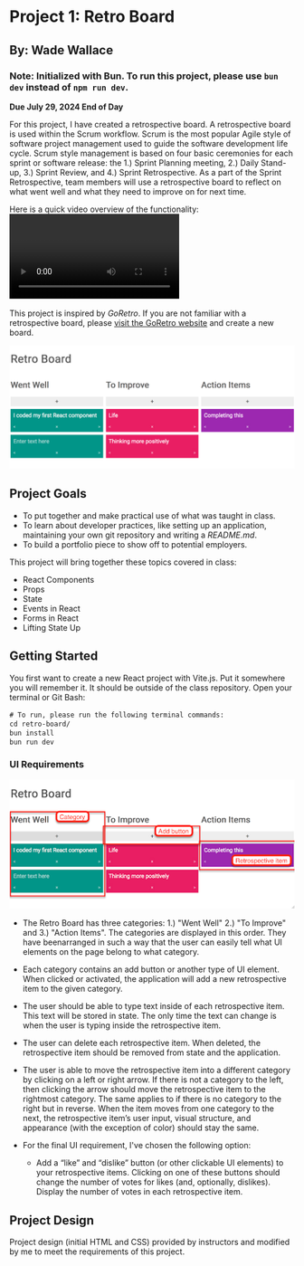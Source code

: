 # Project 1: Retro Board

## By: Wade Wallace

### **Note: Initialized with Bun. To run this project, please use `bun dev` instead of `npm run dev`.**

**Due July 29, 2024 End of Day**

For this project, I have created a retrospective board. A retrospective board is used within the Scrum workflow. Scrum is the most popular Agile style of software project management used to guide the software development life cycle. Scrum style management is based on four basic ceremonies for each sprint or software release: the 1.) Sprint Planning meeting, 2.) Daily Stand-up, 3.) Sprint Review, and 4.) Sprint Retrospective. As a part of the Sprint Retrospective, team members will use a retrospective board to reflect on what went well and what they need to improve on for next time.

Here is a quick video overview of the functionality: ![RetroBoard Demo](RetroBoardDemo.mov) 

This project is inspired by _GoRetro_. If you are not familiar with a retrospective board, please [visit the GoRetro website](https://www.goretro.ai/) and create a new board.

![Retro board example](retro-board-example.png)

## Project Goals

- To put together and make practical use of what was taught in class.
- To learn about developer practices, like setting up an application, maintaining your own git repository and writing a _README.md_.
- To build a portfolio piece to show off to potential employers.

This project will bring together these topics covered in class:

- React Components
- Props
- State
- Events in React
- Forms in React
- Lifting State Up

## Getting Started

You first want to create a new React project with Vite.js. Put it somewhere you will remember it. It should be outside of the class repository. Open your terminal or Git Bash:

```shell
# To run, please run the following terminal commands:
cd retro-board/
bun install
bun run dev
```

### UI Requirements

![Retro board diagram of terms](retro-board-diagram.png)

- The Retro Board has three categories: 1.) "Went Well" 2.) "To Improve" and 3.) "Action Items". The categories are displayed in this order. They have beenarranged in such a way that the user can easily tell what UI elements on the page belong to what category.

- Each category contains an add button or another type of UI element. When clicked or activated, the application will add a new retrospective item to the given category.

- The user should be able to type text inside of each retrospective item. This text will be stored in state. The only time the text can change is when the user is typing inside the retrospective item.

- The user can delete each retrospective item. When deleted, the retrospective item should be removed from state and the application.

- The user is able to move the retrospective item into a different category by clicking on a left or right arrow. If there is not a category to the left, then clicking the arrow should move the retrospective item to the rightmost category. The same applies to if there is no category to the right but in reverse. When the item moves from one category to the next, the retrospective item’s user input, visual structure, and appearance (with the exception of color) should stay the same.

- For the final UI requirement, I've chosen the following option:

  - Add a “like” and “dislike” button (or other clickable UI elements) to your retrospective items. Clicking on one of these buttons should change the number of votes for likes (and, optionally, dislikes). Display the number of votes in each retrospective item.

## Project Design

Project design (initial HTML and CSS) provided by instructors and modified by me to meet the requirements of this project.

